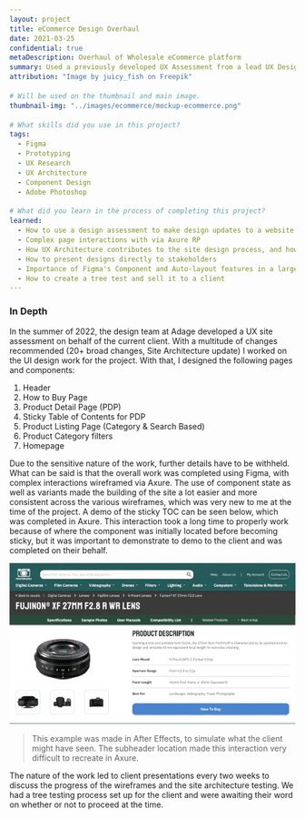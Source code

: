 ```yaml
---
layout: project
title: eCommerce Design Overhaul
date: 2021-03-25
confidential: true
metaDescription: Overhaul of Wholesale eCommerce platform
summary: Used a previously developed UX Assessment from a lead UX Designer to create new wireframes and update the site experience for users of a $100m+ wholesale eCommerce site.
attribution: "Image by juicy_fish on Freepik"

# Will be used on the thumbnail and main image.
thumbnail-img: "../images/ecommerce/mockup-ecommerce.png"

# What skills did you use in this project?
tags:
  - Figma
  - Prototyping
  - UX Research
  - UX Architecture
  - Component Design
  - Adobe Photoshop

# What did you learn in the process of completing this project?
learned:
  - How to use a design assessment to make design updates to a website
  - Complex page interactions with via Axure RP
  - How UX Architecture contributes to the site design process, and how UI facilitates a user's navigation through the site
  - How to present designs directly to stakeholders
  - Importance of Figma's Component and Auto-layout features in a large-scale UI project
  - How to create a tree test and sell it to a client
---
```


### In Depth

In the summer of 2022, the design team at Adage developed a UX site assessment on behalf of the current client. With a multitude of changes recommended (20+ broad changes, Site Architecture update) I worked on the UI design work for the project. With that, I designed the following pages and components: 

1. Header
2. How to Buy Page
3. Product Detail Page (PDP)
4. Sticky Table of Contents for PDP
5. Product Listing Page (Category & Search Based)
6. Product Category filters
7. Homepage

Due to the sensitive nature of the work, further details have to be withheld. What can be said is that the overall work was completed using Figma, with complex interactions wireframed via Axure. The use of component state as well as variants made the building of the site a lot easier and more consistent across the various wireframes, which was very new to me at the time of the project. A demo of the sticky TOC can be seen below, which was completed in Axure. This interaction took a long time to properly work because of where the component was initially located before becoming sticky, but it was important to demonstrate to demo to the client and was completed on their behalf.

![Sample of sticky TOC interaction](../images/ecommerce/web-sticky-toc.gif)
> This example was made in After Effects, to simulate what the client might have seen. The subheader location made this interaction very difficult to recreate in Axure. 

The nature of the work led to client presentations every two weeks to discuss the progress of the wireframes and the site architecture testing. We had a tree testing process set up for the client and were awaiting their word on whether or not to proceed at the time. 